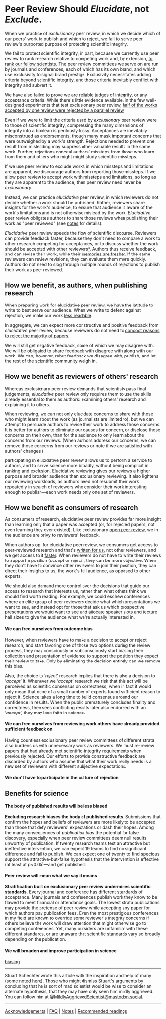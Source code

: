 # Peer Review Should *Elucidate*, not *Exclude*.

When we practice of *exclusionary* peer review, in which we decide which of our peers' work to publish and which to reject, we fail to serve peer review's purported purpose of protecting scientific integrity.

We fail to protect scientific integrity, in part, because we currently use peer review to rank research relative to competing work and, by extension, [to rank our fellow scientists](#to-rank-each-other). The peer review committees we serve on are run by journals and conferences, each of which has its own brand, and which use exclusivity to signal brand prestige. Exclusivity necessitates adding criteria beyond scientific integrity, and those criteria inevitably conflict with integrity and subvert it.

We have also failed to prove we are reliable judges of integrity, or any acceptance criteria. While there's little evidence available, in the few well-designed experiments that test exclusionary peer review, [half of the works accepted by one review were rejected by a parallel review](./Notes.md#replicability). 

Even if we were to limit the criteria used by *exclusionary* peer review were to those of scientific integrity, compressing the many dimensions of integrity into a boolean is perilously lossy. Acceptances are inevitably misconstrued as endorsements, though many mask important concerns that were outweighed by a work's strength. Rejections needed to prevent one result from misleading may suppress other valuable results in the same work. Further, rejections conceal authors' missteps from those who learn from them and others who might might study scientific missteps.

If we use peer review to exclude works in which missteps and limitations are apparent, we discourage authors from reporting those missteps. If we allow peer review to accept work with missteps and limitations, so long as they are apparent to the audience, then peer review need never be *exclusionary*.

Instead, we can practice *elucidative* peer review, in which reviewers do not decide whether a work should be published. Rather, reviewers share insights for the work's audience, to ensure that audience is aware of the work's limitations and is not otherwise mislead by the work. *Elucidative* peer review obligates authors to share those reviews when publishing their work as "peer reviewed" (see [notes](./Notes.md#publishing-reviews) for details).

*Elucidative* peer review speeds the flow of scientific discourse. Reviewers can provide feedback faster, because they don't need to compare a work to other research competing for acceptances, or to discuss whether the work should be accepted with other reviewers[*](./The-Harms-of-Exclusionary-Peer-Reivew.md#delaying-the-spread-of-knowledge). Authors thus receive feedback, and can revise their work, while their [memories are fresher](./The-Harms-of-Exclusionary-Peer-Reivew.md#delays-disrupt-memory). If the same reviewers can review revisions, they can evaluate them more quickly. Authors do not need to slog through multiple rounds of rejections to publish their work as peer reviewed.

<!-- We can publish whenever we have addressed reviewers' concerns to our satisfaction. (Whether reviewers or the audience are satisfied is for them to decide.) -->

<!-- So as to focus on the benefits of *elucidative* peer review, I document the [harms of *exclusionary* peer review]() separately and only allude to them here. I will explain why elucidative peer review benefits us all whether we are consuming research, authoring research, reviewing research, as well as participation in science and broader trust in science. -->

## How we benefit, as authors, when publishing research

<!-- <a id="faster"></a>*Elucidative* peer review is [faster than *exclusionary* peer review](./The-Harms-of-Exclusionary-Peer-Reivew.md#delaying-the-spread-of-knowledge). When we are ready to submit work, we do not need for a deadline when others will be submitting competing work, and reviewers' feedback need not be withheld until our work can be compared with others' work, or for reviewers' feedback compared with others' reviews. This means we can act on feedback sooner, while [our memories are fresher](./The-Harms-of-Exclusionary-Peer-Reivew.md#delays-disrupt-memory). We can publish whenever we have addressed reviewers' concerns to our satisfaction. (Whether reviewers or the audience are satisfied is for them to decide.) -->

<a id="research-audience"></a>When preparing work for elucidative peer review, we have the latitude to write to best serve our audience. When we write to defend against rejection, we make our work [less readable](./The-Harms-of-Exclusionary-Peer-Reivew.md#audience).

<!-- as opposed to minimizing our risk of rejection. Defensive writing encourages us to fawn over tangentially-related  work written by likely reviewers from our subfield, regardless of that work's quality or true relevance; to dedicate paragraphs to promoting the importance of our work to reviewers whose interests took them to different subfields; and to bulk up citation counts to signal our domain expertise to all reviewers. -->

In aggregate, we can expect more constructive and positive feedback from *elucidative* peer review, because reviewers do not need to [concoct reasons to reject the majority of papers](./The-Harms-of-Exclusionary-Peer-Reivew.md/#negative-feedback).

We will still get negative feedback, some of which we may disagree with. We will be obligated to share feedback with disagree with along with our work. We can, however, rebut feedback we disagree with, publish, and let the rest of the scientific community weigh in.

## How we benefit as reviewers of others' research

Whereas exclusionary peer review demands that scientists pass final judgements, *elucidative* peer review only requires them to use the skills already essential to them as authors: examining others' research and explaining it to others.

When reviewing, we can not only elucidate concerns to share with those who might learn about the work (as journalists are limited to), but we can attempt to persuade authors to revise their work to address those concerns. It is better for authors to eliminate our causes for concern, or disclose those concerns on their own, than for the audience to only learn about the concerns from our reviews. (When authors address our concerns, we can remove those concerns from our reviews or note if we are satisfied with authors' changes.)

participating in elucidative peer review allows us to perform a service to authors, and to serve science more broadly, without being complicit in ranking and exclusion. Elucidative reviewing gives our reviews a higher purpose and broader audience than exclusionary reviewing. It also lightens our reviewing workloads, as authors need not resubmit their work repeatedly in search of reviewers who consider their work interesting enough to publish—each work needs only one set of reviewers.


## How we benefit as consumers of research

As consumers of research, elucidative peer review provides far more insight than learning only that a paper was accepted (or, for rejected papers, not even learning they ever existed). Like exclusionary [open peer review](FAQ.md#open-peer-review), we in the audience are privy to reviewers' feedback.

When authors opt for elucidative peer review, we consumers get access to peer-reviewed research and that's [written for us](#research-audience), not other reviewers, and we get access to it [faster](./Notes.md#faster). When reviewers do not have to write their reviews to support a position (*accept* or *reject*), they can be more objective. When they don't have to convince other reviewers to join their position, they can direct their insights to us, the work's full audience, as opposed to other experts.

We should also demand more control over the decisions that guide our access to research that interests us, rather than what others think we should find worth reading. For example, we could eschew conferences where an elite group of peer reviewers decide what which presentations we want to see, and instead opt for those that ask us which prospective presentations we would want to see and allocate speaker slots and lecture hall sizes to give the audience what we're actually interested in.


#### We can free ourselves from outcome bias

However, when reviewers have to make a decision to accept or reject research, and start favoring one of those two options during the review process, they may consciously or subconsciously start biasing their collection and presentation of evidence to support the position they expect their review to take. Only by eliminating the decision entirely can we remove this bias.

Also, the choice to ‘*reject*’ research implies that there is also a decision to ‘*accept*’ it. Whenever we ‘*accept*’ research we risk that this act will be perceived as scientific consensus on correctness, when in fact it would only mean that none of a small number of experts found sufficient reason to reject it. Science takes a long time to build consensus around our confidence in results. When the public prematurely concludes finality and correctness, then sees conflicting results later also endorsed with an ‘*accept*’, they may lose faith in science.

#### We can free ourselves from reviewing work others have already provided sufficient feedback on
Having countless exclusionary peer review committees of different strata also burdens us with unnecessary work as reviewers. We must re-review papers that had already met scientific-integrity requirements when previously rejected. Our efforts to provide constructive feedback are discarded by authors who assume that what their work really needs is a new set of reviewers with different subjective expectations.

#### We don't have to participate in the culture of rejection




## Benefits for science



#### The body of published results will be less biased
**Excluding research biases the body of published results**. Submissions that confirm the hopes and beliefs of reviewers are more likely to be accepted than those that defy reviewers' expectations or dash their hopes. Among the many consequences of *publication bias* the potential for false discovery, especially when peer review committees deem null results unworthy of publication. If twenty research teams test an attractive but ineffective intervention, we can expect 19 teams to find no significant difference and fail to publish. We can expect one of twenty to find specious support the attractive-but-false hypothesis that the intervention is effective (at least at p<0.05)—and get published.

#### Peer review will mean what we say it means
**Stratification built on exclusionary peer review undermines scientific standards**. Every journal and conference has different standards of acceptance. Many journals and conferences publish work they know to be flawed to meet financial or attendance goals. The lowest strata publications may provide the pretense of peer review while accepting any paper for which authors pay publication fees. Even the most prestigious conferences in my field are known to override some reviewer's integrity concerns if others believe the work will draw attention that might otherwise go to competing conferences. Yet, many outsiders are unfamiliar with these different standards, or are unaware that scientific standards vary so broadly depending on the publication.

<!-- --- -->
#### We will broaden and improve participation in science
[biasing](./The-Harms-of-Exclusionary-Peer-Reivew.md#biasing-the-demographics-of-science)


---

Stuart Schechter wrote this article with the inspiration and help of many (some noted [here](./Acknowledgements.md)). Those who might dismiss Stuart's arguments by concluding that he is sort of mad scientist would be wise to consider an alternate hypothesis, that they may have only seen him mildly aggrieved. You can follow him at [@MildlyAggrievedScientist@mastodon.social](https://mastodon.social/@MildlyAggrievedScientist).

---

[Acknowledgements](./Acknowledgements.md) | [FAQ](./FAQ.md) | [Notes](./Notes.md) | [Recommended readings](Recommended-Readings.md)
<!-- em — , en –   …  -->
